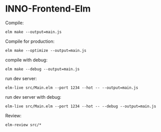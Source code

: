 # INNO-Frontend-Elm

Compile: 
```shell
elm make --output=main.js
```

Compile for production:
```shell
elm make --optimize --output=main.js
```

compile with debug:
```shell
elm make --debug --output=main.js
```

run dev server:
```shell
elm-live src/Main.elm --port 1234 --hot -- --output=main.js
```

run dev server with debug:
```shell
elm-live src/Main.elm --port 1234 --hot -- --debug --output=main.js
```

Review:
```shell
elm-review src/*
```